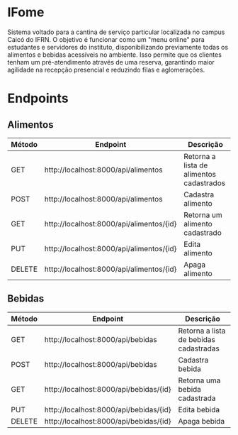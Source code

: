 # IFome
Sistema voltado para a cantina de serviço particular localizada no campus Caicó do IFRN. O objetivo é funcionar como um "menu online" para estudantes e servidores do instituto, disponibilizando previamente todas os alimentos e bebidas acessíveis no ambiente. Isso permite que os clientes tenham um pré-atendimento através de uma reserva, garantindo maior agilidade na recepção presencial e reduzindo filas e aglomerações.

# Endpoints

## Alimentos

Método | Endpoint | Descrição
-------- | ---- | -----
GET | http://localhost:8000/api/alimentos | Retorna a lista de alimentos cadastrados
POST | http://localhost:8000/api/alimentos | Cadastra alimento
GET | http://localhost:8000/api/alimentos/{id} | Retorna um alimento cadastrado
PUT | http://localhost:8000/api/alimentos/{id} | Edita alimento
DELETE | http://localhost:8000/api/alimentos/{id} | Apaga alimento

## Bebidas

Método | Endpoint | Descrição
-------- | ---- | -----
GET | http://localhost:8000/api/bebidas | Retorna a lista de bebidas cadastradas
POST | http://localhost:8000/api/bebidas | Cadastra bebida
GET | http://localhost:8000/api/bebidas/{id} | Retorna uma bebida cadastrada
PUT | http://localhost:8000/api/bebidas/{id} | Edita bebida
DELETE | http://localhost:8000/api/bebidas/{id} | Apaga bebida

